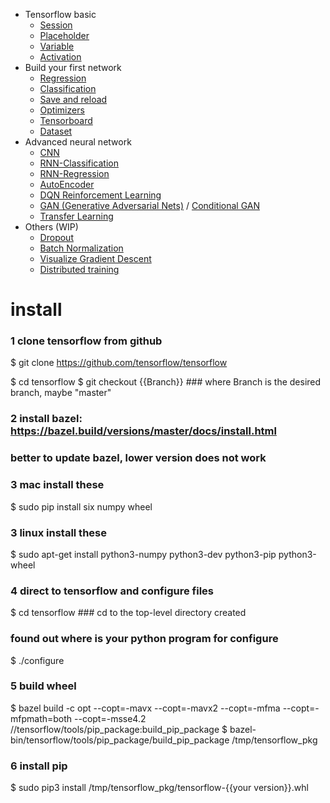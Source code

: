 
* Tensorflow basic
  * [Session](201_session.py)
  * [Placeholder](202_placeholder.py)
  * [Variable](203_variable.py)
  * [Activation](204_activation.py)
* Build your first network
  * [Regression](301_simple_regression.py)
  * [Classification](302_simple_classification.py)
  * [Save and reload](303_save_reload.py)
  * [Optimizers](304_optimizer.py)
  * [Tensorboard](305_tensorboard.py)
  * [Dataset](306_dataset.py)
* Advanced neural network
  * [CNN](401_CNN.py)
  * [RNN-Classification](402_RNN_classification.py)
  * [RNN-Regression](403_RNN_regression.py)
  * [AutoEncoder](404_AutoEncoder.py)
  * [DQN Reinforcement Learning](405_DQN_reinforcement_learning.py)
  * [GAN (Generative Adversarial Nets)](406_GAN.py) / [Conditional GAN](406_conditional_GAN.py)
  * [Transfer Learning](407_transfer_learning.py)
* Others (WIP)
  * [Dropout](501_dropout.py)
  * [Batch Normalization](502_batch_normalization.py)
  * [Visualize Gradient Descent](503_visualize_gradient_descent.py)
  * [Distributed training](504_distributed_training.py)

# install

### 1 clone tensorflow from github
$ git clone https://github.com/tensorflow/tensorflow

$ cd tensorflow
$ git checkout {{Branch}} ### where Branch is the desired branch, maybe "master"

### 2 install bazel: https://bazel.build/versions/master/docs/install.html
### better to update bazel, lower version does not work

### 3 mac install these
$ sudo pip install six numpy wheel

### 3 linux install these
$ sudo apt-get install python3-numpy python3-dev python3-pip python3-wheel

### 4 direct to tensorflow and configure files
$ cd tensorflow  ### cd to the top-level directory created
### found out where is your python program for configure
$ ./configure

### 5 build wheel
$ bazel build -c opt --copt=-mavx --copt=-mavx2 --copt=-mfma --copt=-mfpmath=both --copt=-msse4.2 //tensorflow/tools/pip_package:build_pip_package
$ bazel-bin/tensorflow/tools/pip_package/build_pip_package /tmp/tensorflow_pkg

### 6 install pip
$ sudo pip3 install /tmp/tensorflow_pkg/tensorflow-{{your version}}.whl
